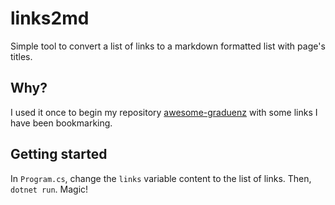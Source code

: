 # links2md

Simple tool to convert a list of links to a markdown formatted list with page's titles.

## Why?

I used it once to begin my repository [awesome-graduenz](https://github.com/graduenz/awesome-graduenz) with some links I have been bookmarking.

## Getting started

In `Program.cs`, change the `links` variable content to the list of links. Then, `dotnet run`. Magic!
